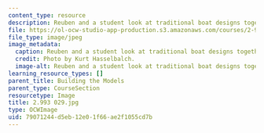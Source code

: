 ```yaml
---
content_type: resource
description: Reuben and a student look at traditional boat designs together.
file: https://ol-ocw-studio-app-production.s3.amazonaws.com/courses/2-993-special-topics-in-mechanical-engineering-the-art-and-science-of-boat-design-january-iap-2007/79071244d5eb12e01f66ae2f1055cd7b_2993029.jpg
file_type: image/jpeg
image_metadata:
  caption: Reuben and a student look at traditional boat designs together.
  credit: Photo by Kurt Hasselbalch.
  image-alt: Reuben and a student look at traditional boat designs together.
learning_resource_types: []
parent_title: Building the Models
parent_type: CourseSection
resourcetype: Image
title: 2.993 029.jpg
type: OCWImage
uid: 79071244-d5eb-12e0-1f66-ae2f1055cd7b
---
```

